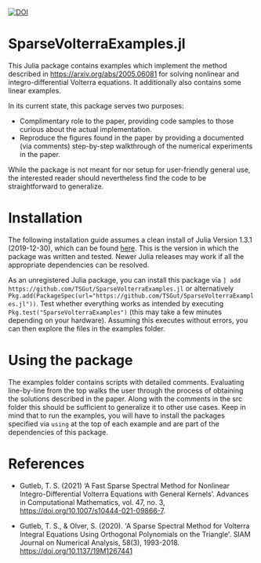 [![DOI](https://zenodo.org/badge/319677914.svg)](https://zenodo.org/badge/latestdoi/319677914)

# SparseVolterraExamples.jl
This Julia package contains examples which implement the method described in https://arxiv.org/abs/2005.06081 for solving nonlinear and integro-differential Volterra equations. It additionally also contains some linear examples.

In its current state, this package serves two purposes:
- Complimentary role to the paper, providing code samples to those curious about the actual implementation.
- Reproduce the figures found in the paper by providing a documented (via comments) step-by-step walkthrough of the numerical experiments in the paper.

While the package is not meant for nor setup for user-friendly general use, the interested reader should nevertheless find the code to be straightforward to generalize.

# Installation

The following installation guide assumes a clean install of Julia Version 1.3.1 (2019-12-30), which can be found [here](https://julialang.org/downloads/oldreleases/). This is the version in which the package was written and tested.
Newer Julia releases may work if all the appropriate dependencies can be resolved.

As an unregistered Julia package, you can install this package via ```] add https://github.com/TSGut/SparseVolterraExamples.jl``` or alternatively ```Pkg.add(PackageSpec(url="https://github.com/TSGut/SparseVolterraExamples.jl"))```. Test whether everything works as intended by executing ```Pkg.test("SparseVolterraExamples")``` (this may take a few minutes depending on your hardware). Assuming this executes without errors, you can then explore the files in the examples folder.

# Using the package

The examples folder contains scripts with detailed comments. Evaluating line-by-line from the top walks the user through the process of obtaining the solutions described in the paper. Along with the comments in the src folder this should be sufficient to generalize it to other use cases. Keep in mind that to run the examples, you will have to install the packages specified via ```using``` at the top of each example and are part of the dependencies of this package.

# References

- Gutleb, T. S. (2021) ‘A Fast Sparse Spectral Method for Nonlinear Integro-Differential Volterra Equations with General Kernels’. Advances in Computational Mathematics, vol. 47, no. 3, https://doi.org/10.1007/s10444-021-09866-7.

- Gutleb, T. S., & Olver, S. (2020). 'A Sparse Spectral Method for Volterra Integral Equations Using Orthogonal Polynomials on the Triangle'. SIAM Journal on Numerical Analysis, 58(3), 1993-2018. https://doi.org/10.1137/19M1267441
